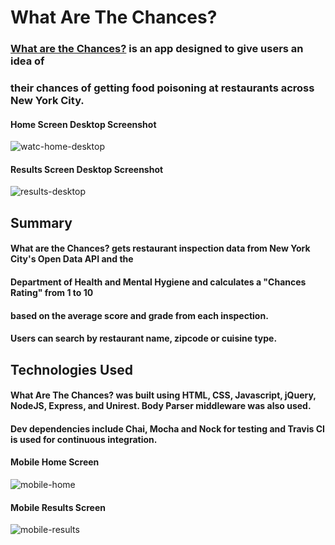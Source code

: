 # What Are The Chances?   

### [What are the Chances?](https://boiling-shelf-21235.herokuapp.com/) is an app designed to give users an idea of 
### their chances of getting food poisoning at restaurants across New York City.


#### Home Screen Desktop Screenshot
![watc-home-desktop](https://cloud.githubusercontent.com/assets/17256531/24046549/49a459da-0af9-11e7-8cbd-2621b77b1384.png)

#### Results Screen Desktop Screenshot
![results-desktop](https://cloud.githubusercontent.com/assets/17256531/24046558/4de9ac48-0af9-11e7-8754-18d29d270615.png)



## Summary

#### What are the Chances? gets restaurant inspection data from New York City's Open Data API and the 
#### Department of Health and Mental Hygiene and calculates a "Chances Rating" from 1 to 10 
#### based on the average score and grade from each inspection.  
#### Users can search by restaurant name, zipcode or cuisine type.


## Technologies Used

#### What Are The Chances? was built using HTML, CSS, Javascript, jQuery, NodeJS, Express, and Unirest.  Body Parser middleware was also used.
#### Dev dependencies include Chai, Mocha and Nock for testing and Travis CI is used for continuous integration.

#### Mobile Home Screen 
![mobile-home](https://cloud.githubusercontent.com/assets/17256531/24046562/513e1d66-0af9-11e7-88ec-bdec5e169640.png)

#### Mobile Results Screen
![mobile-results](https://cloud.githubusercontent.com/assets/17256531/24046565/539f2000-0af9-11e7-8565-f40a3d85552b.png)